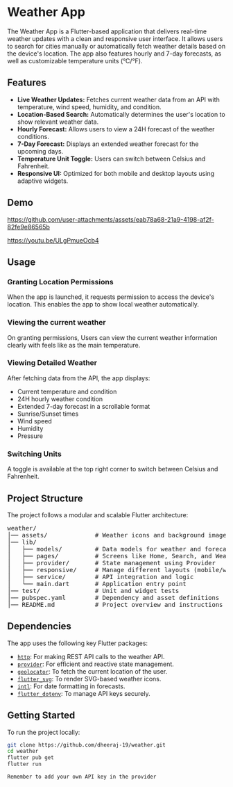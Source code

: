 # Weather App

The Weather App is a Flutter-based application that delivers real-time weather updates with a clean and responsive user interface. It allows users to search for cities manually or automatically fetch weather details based on the device's location. The app also features hourly and 7-day forecasts, as well as customizable temperature units (°C/°F).

## Features

- **Live Weather Updates:** Fetches current weather data from an API with temperature, wind speed, humidity, and condition.
- **Location-Based Search:** Automatically determines the user's location to show relevant weather data.
- **Hourly Forecast:** Allows users to view a 24H forecast of the weather conditions.
- **7-Day Forecast:** Displays an extended weather forecast for the upcoming days.
- **Temperature Unit Toggle:** Users can switch between Celsius and Fahrenheit.
- **Responsive UI:** Optimized for both mobile and desktop layouts using adaptive widgets.

## Demo



https://github.com/user-attachments/assets/eab78a68-21a9-4198-af2f-82fe9e86565b



https://youtu.be/ULgPmueOcb4

## Usage

### Granting Location Permissions
When the app is launched, it requests permission to access the device's location. This enables the app to show local weather automatically.

### Viewing the current weather
On granting permissions, Users can view the current weather information clearly with feels like as the main temperature.

### Viewing Detailed Weather
After fetching data from the API, the app displays:
- Current temperature and condition
- 24H hourly weather condition 
- Extended 7-day forecast in a scrollable format
- Sunrise/Sunset times
- Wind speed
- Humidity
- Pressure

### Switching Units
A toggle is available at the top right corner to switch between Celsius and Fahrenheit.


## Project Structure

The project follows a modular and scalable Flutter architecture:

<pre>
weather/
│── assets/             # Weather icons and background images
│── lib/
│   ├── models/         # Data models for weather and forecast
│   ├── pages/          # Screens like Home, Search, and Weather Details
│   ├── provider/       # State management using Provider
│   ├── responsive/     # Manage different layouts (mobile/web)
│   ├── service/        # API integration and logic
│   └── main.dart       # Application entry point
│── test/               # Unit and widget tests
│── pubspec.yaml        # Dependency and asset definitions
│── README.md           # Project overview and instructions
</pre>

## Dependencies

The app uses the following key Flutter packages:

- [`http`](https://pub.dev/packages/http): For making REST API calls to the weather API.
- [`provider`](https://pub.dev/packages/provider): For efficient and reactive state management.
- [`geolocator`](https://pub.dev/packages/geolocator): To fetch the current location of the user.
- [`flutter_svg`](https://pub.dev/packages/flutter_svg): To render SVG-based weather icons.
- [`intl`](https://pub.dev/packages/intl): For date formatting in forecasts.
- [`flutter_dotenv`](https://pub.dev/packages/flutter_dotenv): To manage API keys securely.

## Getting Started

To run the project locally:

```bash
git clone https://github.com/dheeraj-19/weather.git
cd weather
flutter pub get
flutter run

Remember to add your own API key in the provider

